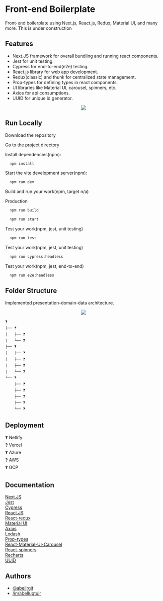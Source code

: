 # Front-end Boilerplate

Front-end boilerplate using Next.js, React.js, Redux, Material UI, and many more. This is under construction

## Features

- Next.JS framework for overall bundling and running react components.
- Jest for unit testing.
- Cypress for end-to-end(e2e) testing.
- React.js library for web app development.
- Redux(classic) and thunk for centralized state management.
- Prop-types for defining types in react components.
- UI libraries like Material UI, carousel, spinners, etc.
- Axios for api consumptions.
- UUID for unique id generator.

<p align="center">
  <img src="https://abeljrgit.github.io/assets/React-and-Redux.drawio.png">
</p>

## Run Locally

Download the repository

Go to the project directory

Install dependencies(npm):

```bash
  npm install
```

Start the vite development server(npm):

```bash
  npm run dev
```

Build and run your work(npm, target n/a)

Production

```bash
  npm run build
```

```bash
  npm run start
```

Test your work(npm, jest, unit testing)

```bash
  npm run test
```

Test your work(npm, jest, unit testing)

```bash
  npm run cypress:headless
```

Test your work(npm, jest, end-to-end)

```bash
  npm run e2e:headless
```

## Folder Structure

Implemented presentation-domain-data architecture.

<p align="center">
  <img src="https://abeljrgit.github.io/assets/Presentation-Domain-Data.drawio.png">
</p>

    ❓
    ├── ❓
    |   ├── ❓
    |   └── ❓
    ├── ❓
    |   ├── ❓
    |   ├── ❓
    |   ├── ❓
    |   └── ❓
    └── ❓
        ├── ❓
        ├── ❓
        ├── ❓
        ├── ❓
        └── ❓

## Deployment

❓ Netlify  
❓ Vercel  
❓ Azure  
❓ AWS  
❓ GCP

## Documentation

[Next.JS](https://nextjs.org/docs)  
[Jest](https://jestjs.io/docs/getting-started)  
[Cypress](https://docs.cypress.io/guides/overview/why-cypress)  
[React.JS](https://react.dev/)  
[React-redux](https://react-redux.js.org/introduction/getting-started)  
[Material UI](https://mui.com/material-ui/getting-started/overview/)  
[Axios](https://axios-http.com/docs/intro)  
[Lodash](https://lodash.com/docs/4.17.15)  
[Prop-types](https://github.com/facebook/prop-types)  
[React-Material-UI-Carousel](https://learus.github.io/react-material-ui-carousel/)  
[React-spinners](https://www.davidhu.io/react-spinners/)  
[Recharts](https://recharts.org/)  
[UUID](https://github.com/uuidjs/uuid#readme)

## Authors

- [@abeljrgit](https://github.com/abeljrgit)
- [/in/abellugtujr](https://www.linkedin.com/in/abellugtujr/)
